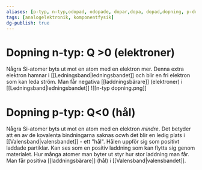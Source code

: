 ```yaml
---
aliases: [p-typ, n-typ,odopad, odopade, dopar,dopa, dopad,dopning, p-dopad, n-dopad,]
tags: [analogelektronik, komponentfysik]
dg-publish: true
---
```



# Dopning n-typ: Q >0 (elektroner)
Några Si-atomer byts ut mot en atom med en elektron mer. Denna extra elektron hamnar i [[Ledningsband|ledningsbandet]] och blir en fri elektron som kan leda ström. Man får negativa [[laddningsbärare]] (elektroner) i [[Ledningsband|ledningsbandet]]
![[n-typ dopning.png]]

# Dopning p-typ: Q<0 (hål)
Några Si-atomer byts ut mot en atom med en elektron *mindre*. Det betyder att en av de kovalenta bindningarna saknas ocwh det blir en ledig plats i [[Valensband|valensbandet]] - ett "hål". Hålen uppför sig som positivt laddade partiklar. Kan ses som en positiv laddning som kan flytta sig genom materialet. Hur många atomer man byter ut styr hur stor laddning man får. Man får positiva [[laddningsbärare]] (hål) i [[Valensband|valensbandet]].
